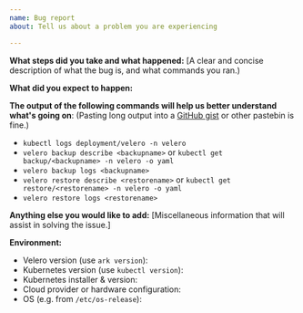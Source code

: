 ```yaml
---
name: Bug report
about: Tell us about a problem you are experiencing

---
```


**What steps did you take and what happened:**
[A clear and concise description of what the bug is, and what commands you ran.)


**What did you expect to happen:**


**The output of the following commands will help us better understand what's going on**:
(Pasting long output into a [GitHub gist](https://gist.github.com) or other pastebin is fine.)

* `kubectl logs deployment/velero -n velero`
* `velero backup describe <backupname>` or `kubectl get backup/<backupname> -n velero -o yaml`
* `velero backup logs <backupname>`
* `velero restore describe <restorename>` or `kubectl get restore/<restorename> -n velero -o yaml`
* `velero restore logs <restorename>`


**Anything else you would like to add:**
[Miscellaneous information that will assist in solving the issue.]


**Environment:**

- Velero version (use `ark version`): 
- Kubernetes version (use `kubectl version`):
- Kubernetes installer & version:
- Cloud provider or hardware configuration:
- OS (e.g. from `/etc/os-release`):
